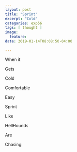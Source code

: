 ```yaml
---
layout: post
title: "Sprint"
excerpt: "Cold"
categories: exp56
tags: [ thought ]
image:
  feature:
date: 2019-01-14T08:08:50-04:00

---
```



When it

Gets

Cold

Comfortable

Easy



Sprint

Like

HellHounds

Are

Chasing

